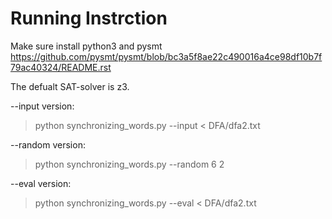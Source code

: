 # Running Instrction

Make sure install python3 and pysmt
https://github.com/pysmt/pysmt/blob/bc3a5f8ae22c490016a4ce98df10b7f79ac40324/README.rst

The defualt SAT-solver is z3.

--input version:

 > python synchronizing_words.py --input < DFA/dfa2.txt
  
--random version:

 > python synchronizing_words.py --random 6 2
 
 --eval version:

 > python synchronizing_words.py --eval < DFA/dfa2.txt
  
  
